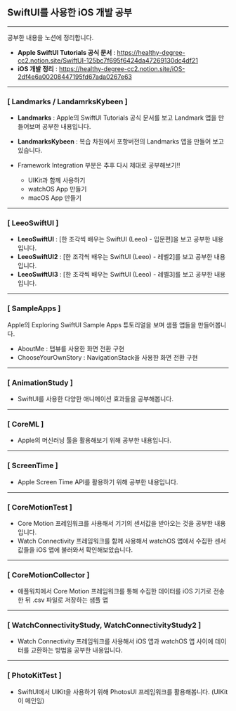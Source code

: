 ## SwiftUI를 사용한 iOS 개발 공부
----
공부한 내용을 노션에 정리합니다.
- **Apple SwiftUI Tutorials 공식 문서** : https://healthy-degree-cc2.notion.site/SwiftUI-125bc7f695f6424da47269130dc4df21
- **iOS 개발 정리** : https://healthy-degree-cc2.notion.site/iOS-2df4e6a00208447195fd67ada0267e63


----
### [ Landmarks / LandamrksKybeen ]
- **Landmarks** : Apple의 SwiftUI Tutorials 공식 문서를 보고 Landmark 앱을 만들어보며 공부한 내용입니다.
- **LandmarksKybeen** : 복습 차원에서 포항버전의 Landmarks 앱을 만들어 보고 있습니다.


- Framework Integration 부분은 추후 다시 제대로 공부해보기!!
  - UIKit과 함께 사용하기
  - watchOS App 만들기
  - macOS App 만들기


----
### [ LeeoSwiftUI ]
- **LeeoSwiftUI** : [한 조각씩 배우는 SwiftUI (Leeo) - 입문편]을 보고 공부한 내용입니다.
- **LeeoSwiftUI2** : [한 조각씩 배우는 SwiftUI (Leeo) - 레벨2]를 보고 공부한 내용입니다.
- **LeeoSwiftUI3** : [한 조각씩 배우는 SwiftUI (Leeo) - 레벨3]를 보고 공부한 내용입니다.


----
### [ SampleApps ]
Apple의 Exploring SwiftUI Sample Apps 튜토리얼을 보며 샘플 앱들을 만들어봅니다.

- AboutMe : 탭뷰를 사용한 화면 전환 구현
- ChooseYourOwnStory : NavigationStack을 사용한 화면 전환 구현


----
### [ AnimationStudy ]
- SwiftUI를 사용한 다양한 애니메이션 효과들을 공부해봅니다.


----
### [ CoreML ]
- Apple의 머신러닝 툴을 활용해보기 위해 공부한 내용입니다.


----
### [ ScreenTime ]
- Apple Screen Time API를 활용하기 위해 공부한 내용입니다.


----
### [ CoreMotionTest ]
- Core Motion 프레임워크를 사용해서 기기의 센서값을 받아오는 것을 공부한 내용입니다.
- Watch Connectivity 프레임워크를 함께 사용해서 watchOS 앱에서 수집한 센서값들을 iOS 앱에 불러와서 확인해보았습니다.

----
### [ CoreMotionCollector ]
- 애플워치에서 Core Motion 프레임워크를 통해 수집한 데이터를 iOS 기기로 전송한 뒤 .csv 파일로 저장하는 샘플 앱

----
### [ WatchConnectivityStudy, WatchConnectivityStudy2 ]
- Watch Connectivity 프레임워크를 사용해서 iOS 앱과 watchOS 앱 사이에 데이터를 교환하는 방법을 공부한 내용입니다.


----
### [ PhotoKitTest ]
- SwiftUI에서 UIKit을 사용하기 위해 PhotosUI 프레임워크를 활용해봅니다. (UIKit이 메인임)